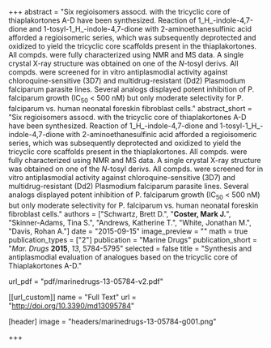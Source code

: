 +++
abstract = "Six regioisomers assocd. with the tricyclic core of thiaplakortones A-D have been synthesized.  Reaction of 1_H_-indole-4,7-dione and 1-tosyl-1_H_-indole-4,7-dione with 2-aminoethanesulfinic acid afforded a regioisomeric series, which was subsequently deprotected and oxidized to yield the tricyclic core scaffolds present in the thiaplakortones.  All compds. were fully characterized using NMR and MS data.  A single crystal X-ray structure was obtained on one of the _N_-tosyl derivs.  All compds. were screened for in vitro antiplasmodial activity against chloroquine-sensitive (3D7) and multidrug-resistant (Dd2) Plasmodium falciparum parasite lines.  Several analogs displayed potent inhibition of P. falciparum growth (IC<sub>50</sub> < 500 nM) but only moderate selectivity for P. falciparum vs. human neonatal foreskin fibroblast cells."
abstract_short = "Six regioisomers assocd. with the tricyclic core of thiaplakortones A-D have been synthesized.  Reaction of 1_H_-indole-4,7-dione and 1-tosyl-1_H_-indole-4,7-dione with 2-aminoethanesulfinic acid afforded a regioisomeric series, which was subsequently deprotected and oxidized to yield the tricyclic core scaffolds present in the thiaplakortones.  All compds. were fully characterized using NMR and MS data.  A single crystal X-ray structure was obtained on one of the _N_-tosyl derivs.  All compds. were screened for in vitro antiplasmodial activity against chloroquine-sensitive (3D7) and multidrug-resistant (Dd2) Plasmodium falciparum parasite lines.  Several analogs displayed potent inhibition of P. falciparum growth (IC<sub>50</sub> < 500 nM) but only moderate selectivity for P. falciparum vs. human neonatal foreskin fibroblast cells."
authors = ["Schwartz, Brett D.", "**Coster, Mark J.**", "Skinner-Adams, Tina S.", "Andrews, Katherine T.", "White, Jonathan M.", "Davis, Rohan A."]
date = "2015-09-15"
image_preview = ""
math = true
publication_types = ["2"]
publication = "Marine Drugs"
publication_short = "_Mar. Drugs_ **2015**, _13_, 5784-5795"
selected = false
title = "Synthesis and antiplasmodial evaluation of analogues based on the tricyclic core of Thiaplakortones A-D."

url_pdf = "pdf/marinedrugs-13-05784-v2.pdf"

[[url_custom]]
  name = "Full Text"
  url = "http://doi.org/10.3390/md13095784"

[header]
image = "headers/marinedrugs-13-05784-g001.png"

+++
